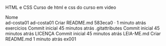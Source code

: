HTML e CSS
Curso de html e css do curso em video

Nome		
ad-costa01
ad-costa01
Criar README.md
583eca0
 · 
1 minuto atrás
exercícios
Commit inicial
45 minutos atrás
.gitattributes
Commit inicial
45 minutos atrás
LICENÇA
Commit inicial
45 minutos atrás
LEIA-ME.md
Criar README.md
1 minuto atrás
ex001
